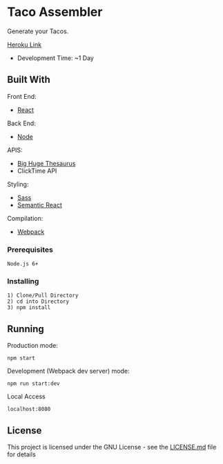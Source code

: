 # Taco Assembler

Generate your Tacos.

[Heroku Link](https://taco-assembler.herokuapp.com/)

- Development Time: ~1 Day

## Built With

Front End:
* [React](https://facebook.github.io/react/)

Back End:
* [Node](https://nodejs.org/en/)

APIS:
* [Big Huge Thesaurus](https://words.bighugelabs.com)
* ClickTime API

Styling:
* [Sass](http://sass-lang.com/)
* [Semantic React](https://react.semantic-ui.com/)

Compilation:
* [Webpack](https://webpack.github.io/)

### Prerequisites

```
Node.js 6+
```

### Installing

```
1) Clone/Pull Directory
2) cd into Directory
3) npm install
```

## Running

Production mode:
```
npm start
```

Development (Webpack dev server) mode:
```
npm run start:dev
```

Local Access
```
localhost:8080
```

## License

This project is licensed under the GNU License - see the [LICENSE.md](LICENSE.md) file for details
